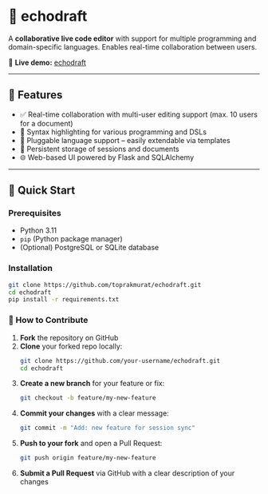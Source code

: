 # 📄 echodraft

A **collaborative live code editor** with support for multiple programming and domain-specific languages. Enables real-time collaboration between users.

🔗 **Live demo:** [echodraft](https://echodraft-0hlu.onrender.com)

---

## 🧩 Features

- ✅ Real-time collaboration with multi-user editing support (max. 10 users for a document) 
- 📝 Syntax highlighting for various programming and DSLs  
- 🔌 Pluggable language support – easily extendable via templates  
- 💾 Persistent storage of sessions and documents  
- 🌐 Web-based UI powered by Flask and SQLAlchemy

---

## 🚀 Quick Start

### Prerequisites

- Python 3.11  
- `pip` (Python package manager)  
- (Optional) PostgreSQL or SQLite database

### Installation

```bash
git clone https://github.com/toprakmurat/echodraft.git
cd echodraft
pip install -r requirements.txt
```

### 🧩 How to Contribute

1. **Fork** the repository on GitHub  
2. **Clone** your forked repo locally:
   ```bash
   git clone https://github.com/your-username/echodraft.git
   cd echodraft
   ```
3. **Create a new branch** for your feature or fix:
   ```bash
   git checkout -b feature/my-new-feature
   ```
4. **Commit your changes** with a clear message:
   ```bash
   git commit -m "Add: new feature for session sync"
   ```
5. **Push to your fork** and open a Pull Request:
   ```bash
   git push origin feature/my-new-feature
   ```
6. **Submit a Pull Request** via GitHub with a clear description of your changes
